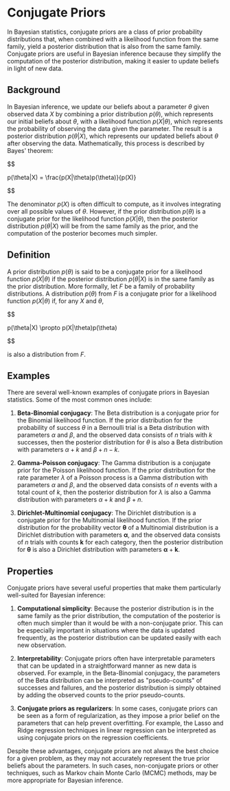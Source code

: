# Conjugate Priors

In Bayesian statistics, conjugate priors are a class of prior probability distributions that, when combined with a likelihood function from the same family, yield a posterior distribution that is also from the same family. Conjugate priors are useful in Bayesian inference because they simplify the computation of the posterior distribution, making it easier to update beliefs in light of new data.

## Background

In Bayesian inference, we update our beliefs about a parameter $\theta$ given observed data $X$ by combining a prior distribution $p(\theta)$, which represents our initial beliefs about $\theta$, with a likelihood function $p(X|\theta)$, which represents the probability of observing the data given the parameter. The result is a posterior distribution $p(\theta|X)$, which represents our updated beliefs about $\theta$ after observing the data. Mathematically, this process is described by Bayes' theorem:


$$

p(\theta|X) = \frac{p(X|\theta)p(\theta)}{p(X)}

$$


The denominator $p(X)$ is often difficult to compute, as it involves integrating over all possible values of $\theta$. However, if the prior distribution $p(\theta)$ is a conjugate prior for the likelihood function $p(X|\theta)$, then the posterior distribution $p(\theta|X)$ will be from the same family as the prior, and the computation of the posterior becomes much simpler.

## Definition

A prior distribution $p(\theta)$ is said to be a conjugate prior for a likelihood function $p(X|\theta)$ if the posterior distribution $p(\theta|X)$ is in the same family as the prior distribution. More formally, let $F$ be a family of probability distributions. A distribution $p(\theta)$ from $F$ is a conjugate prior for a likelihood function $p(X|\theta)$ if, for any $X$ and $\theta$,


$$

p(\theta|X) \propto p(X|\theta)p(\theta)

$$


is also a distribution from $F$.

## Examples

There are several well-known examples of conjugate priors in Bayesian statistics. Some of the most common ones include:

1. **Beta-Binomial conjugacy**: The Beta distribution is a conjugate prior for the Binomial likelihood function. If the prior distribution for the probability of success $\theta$ in a Bernoulli trial is a Beta distribution with parameters $\alpha$ and $\beta$, and the observed data consists of $n$ trials with $k$ successes, then the posterior distribution for $\theta$ is also a Beta distribution with parameters $\alpha + k$ and $\beta + n - k$.

2. **Gamma-Poisson conjugacy**: The Gamma distribution is a conjugate prior for the Poisson likelihood function. If the prior distribution for the rate parameter $\lambda$ of a Poisson process is a Gamma distribution with parameters $\alpha$ and $\beta$, and the observed data consists of $n$ events with a total count of $k$, then the posterior distribution for $\lambda$ is also a Gamma distribution with parameters $\alpha + k$ and $\beta + n$.

3. **Dirichlet-Multinomial conjugacy**: The Dirichlet distribution is a conjugate prior for the Multinomial likelihood function. If the prior distribution for the probability vector $\boldsymbol{\theta}$ of a Multinomial distribution is a Dirichlet distribution with parameters $\boldsymbol{\alpha}$, and the observed data consists of $n$ trials with counts $\boldsymbol{k}$ for each category, then the posterior distribution for $\boldsymbol{\theta}$ is also a Dirichlet distribution with parameters $\boldsymbol{\alpha} + \boldsymbol{k}$.

## Properties

Conjugate priors have several useful properties that make them particularly well-suited for Bayesian inference:

1. **Computational simplicity**: Because the posterior distribution is in the same family as the prior distribution, the computation of the posterior is often much simpler than it would be with a non-conjugate prior. This can be especially important in situations where the data is updated frequently, as the posterior distribution can be updated easily with each new observation.

2. **Interpretability**: Conjugate priors often have interpretable parameters that can be updated in a straightforward manner as new data is observed. For example, in the Beta-Binomial conjugacy, the parameters of the Beta distribution can be interpreted as "pseudo-counts" of successes and failures, and the posterior distribution is simply obtained by adding the observed counts to the prior pseudo-counts.

3. **Conjugate priors as regularizers**: In some cases, conjugate priors can be seen as a form of regularization, as they impose a prior belief on the parameters that can help prevent overfitting. For example, the Lasso and Ridge regression techniques in linear regression can be interpreted as using conjugate priors on the regression coefficients.

Despite these advantages, conjugate priors are not always the best choice for a given problem, as they may not accurately represent the true prior beliefs about the parameters. In such cases, non-conjugate priors or other techniques, such as Markov chain Monte Carlo (MCMC) methods, may be more appropriate for Bayesian inference.
